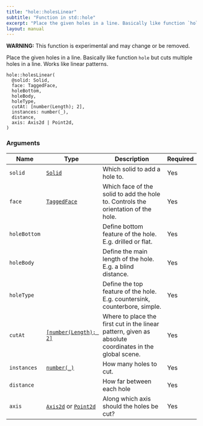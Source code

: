 ```yaml
---
title: "hole::holesLinear"
subtitle: "Function in std::hole"
excerpt: "Place the given holes in a line. Basically like function `hole` but cuts multiple holes in a line. Works like linear patterns."
layout: manual
---
```


**WARNING:** This function is experimental and may change or be removed.

Place the given holes in a line. Basically like function `hole` but cuts multiple holes in a line. Works like linear patterns.

```kcl
hole::holesLinear(
  @solid: Solid,
  face: TaggedFace,
  holeBottom,
  holeBody,
  holeType,
  cutAt: [number(Length); 2],
  instances: number(_),
  distance,
  axis: Axis2d | Point2d,
)
```



### Arguments

| Name | Type | Description | Required |
|----------|------|-------------|----------|
| `solid` | [`Solid`](/docs/kcl-std/types/std-types-Solid) | Which solid to add a hole to. | Yes |
| `face` | [`TaggedFace`](/docs/kcl-std/types/std-types-TaggedFace) | Which face of the solid to add the hole to. Controls the orientation of the hole. | Yes |
| `holeBottom` |  | Define bottom feature of the hole. E.g. drilled or flat. | Yes |
| `holeBody` |  | Define the main length of the hole. E.g. a blind distance. | Yes |
| `holeType` |  | Define the top feature of the hole. E.g. countersink, counterbore, simple. | Yes |
| `cutAt` | [`[number(Length); 2]`](/docs/kcl-std/types/std-types-number) | Where to place the first cut in the linear pattern, given as absolute coordinates in the global scene. | Yes |
| `instances` | [`number(_)`](/docs/kcl-std/types/std-types-number) | How many holes to cut. | Yes |
| `distance` |  | How far between each hole | Yes |
| `axis` | [`Axis2d`](/docs/kcl-std/types/std-types-Axis2d) or [`Point2d`](/docs/kcl-std/types/std-types-Point2d) | Along which axis should the holes be cut? | Yes |



